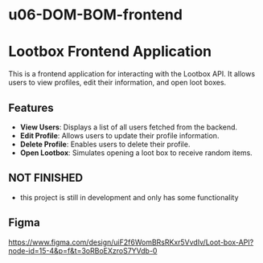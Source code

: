# u06-DOM-BOM-frontend

# Lootbox Frontend Application

This is a frontend application for interacting with the Lootbox API. It allows users to view profiles, edit their information, and open loot boxes.

## Features
- **View Users**: Displays a list of all users fetched from the backend.
- **Edit Profile**: Allows users to update their profile information.
- **Delete Profile**: Enables users to delete their profile.
- **Open Lootbox**: Simulates opening a loot box to receive random items.

## NOT FINISHED

- this project is still in development and only has some functionality

## Figma 

https://www.figma.com/design/uiF2f6WomBRsRKxr5VvdIv/Loot-box-API?node-id=15-4&p=f&t=3oRBoEXzroS7YVdb-0
